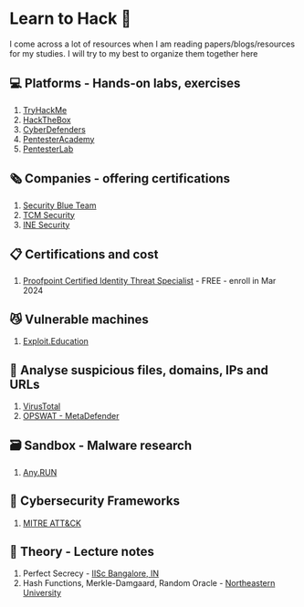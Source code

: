 # Learn to Hack 🥷

I come across a lot of resources when I am reading papers/blogs/resources for my studies. I will try to my best to organize them together here

## 💻 Platforms - Hands-on labs, exercises

1.  [TryHackMe](https://tryhackme.com/signup?referrer=655bc3c21f4d8e155c0ec8c3)
2.  [HackTheBox](https://www.hackthebox.com/)
3.  [CyberDefenders](https://cyberdefenders.org/)
4.  [PentesterAcademy](https://www.pentesteracademy.com/)
5.  [PentesterLab](https://pentesterlab.com/)

## 🗞️ Companies - offering certifications

1.  [Security Blue Team](https://www.securityblue.team/)
2.  [TCM Security](https://certifications.tcm-sec.com/)
3.  [INE Security](https://security.ine.com/)

## 📋 Certifications and cost

1.  [Proofpoint Certified Identity Threat Specialist](https://www.proofpoint.com/us/resources/webinars/cybersecurity-leadership-certification) - FREE - enroll in Mar 2024

## 😼 Vulnerable machines 

1.  [Exploit.Education](https://exploit.education)

## 🔎 Analyse suspicious files, domains, IPs and URLs

1.  [VirusTotal](https://www.virustotal.com/gui/home/upload)
2.  [OPSWAT - MetaDefender](https://metadefender.opswat.com/)

## 🗃️ Sandbox - Malware research

1.  [Any.RUN](https://any.run/)

## 🧭 Cybersecurity Frameworks

1.  [MITRE ATT&CK](https://attack.mitre.org/)

## 📔 Theory - Lecture notes

1.  Perfect Secrecy - [IISc Bangalore, IN](https://www.csa.iisc.ac.in/~arpita/Cryptography16/Lecture3_Atlanta.pdf)
2.  Hash Functions, Merkle-Damgaard, Random Oracle - [Northeastern University](https://www.khoury.northeastern.edu/home/wichs/class/crypto-fall15/lecture11.pdf)

